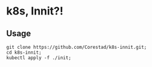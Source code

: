 # k8s, Innit?!

## Usage

```
git clone https://github.com/Corestad/k8s-innit.git;
cd k8s-innit;
kubectl apply -f ./init;
```
